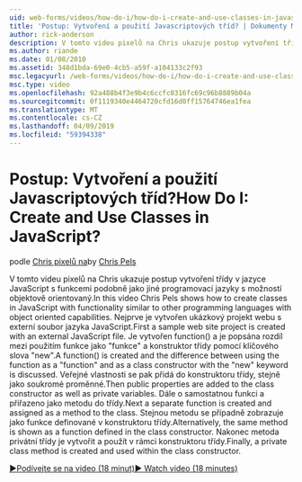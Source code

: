 ```yaml
---
uid: web-forms/videos/how-do-i/how-do-i-create-and-use-classes-in-javascript
title: 'Postup: Vytvoření a použití Javascriptových tříd? | Dokumenty Microsoft'
author: rick-anderson
description: V tomto videu pixelů na Chris ukazuje postup vytvoření třídy v jazyce JavaScript s funkcemi podobně jako jiné programovací jazyky s objektově orientované capabilitie...
ms.author: riande
ms.date: 01/08/2010
ms.assetid: 348d1bda-69e0-4cb5-a59f-a104133c2f93
msc.legacyurl: /web-forms/videos/how-do-i/how-do-i-create-and-use-classes-in-javascript
msc.type: video
ms.openlocfilehash: 92a488b4f3e9b4c6ccfc0316fc69c96b8889b04a
ms.sourcegitcommit: 0f1119340e4464720cfd16d0ff15764746ea1fea
ms.translationtype: MT
ms.contentlocale: cs-CZ
ms.lasthandoff: 04/09/2019
ms.locfileid: "59394338"
---
```

# <a name="how-do-i-create-and-use-classes-in-javascript"></a><span data-ttu-id="308bf-104">Postup: Vytvoření a použití Javascriptových tříd?</span><span class="sxs-lookup"><span data-stu-id="308bf-104">How Do I: Create and Use Classes in JavaScript?</span></span>

<span data-ttu-id="308bf-105">podle [Chris pixelů na](https://twitter.com/chrispels)</span><span class="sxs-lookup"><span data-stu-id="308bf-105">by [Chris Pels](https://twitter.com/chrispels)</span></span>

<span data-ttu-id="308bf-106">V tomto videu pixelů na Chris ukazuje postup vytvoření třídy v jazyce JavaScript s funkcemi podobně jako jiné programovací jazyky s možností objektově orientovaný.</span><span class="sxs-lookup"><span data-stu-id="308bf-106">In this video Chris Pels shows how to create classes in JavaScript with functionality similar to other programming languages with object oriented capabilities.</span></span> <span data-ttu-id="308bf-107">Nejprve je vytvořen ukázkový projekt webu s externí soubor jazyka JavaScript.</span><span class="sxs-lookup"><span data-stu-id="308bf-107">First a sample web site project is created with an external JavaScript file.</span></span> <span data-ttu-id="308bf-108">Je vytvořen function() a je popsána rozdíl mezi použitím funkce jako "funkce" a konstruktor třídy pomocí klíčového slova "new".</span><span class="sxs-lookup"><span data-stu-id="308bf-108">A function() is created and the difference between using the function as a "function" and as a class constructor with the "new" keyword is discussed.</span></span> <span data-ttu-id="308bf-109">Veřejné vlastnosti se pak přidá do konstruktoru třídy, stejně jako soukromé proměnné.</span><span class="sxs-lookup"><span data-stu-id="308bf-109">Then public properties are added to the class constructor as well as private variables.</span></span> <span data-ttu-id="308bf-110">Dále o samostatnou funkci a přiřazeno jako metodu do třídy.</span><span class="sxs-lookup"><span data-stu-id="308bf-110">Next a separate function is created and assigned as a method to the class.</span></span> <span data-ttu-id="308bf-111">Stejnou metodu se případně zobrazuje jako funkce definované v konstruktoru třídy.</span><span class="sxs-lookup"><span data-stu-id="308bf-111">Alternatively, the same method is shown as a function defined in the class constructor.</span></span> <span data-ttu-id="308bf-112">Nakonec metoda privátní třídy je vytvořit a použít v rámci konstruktoru třídy.</span><span class="sxs-lookup"><span data-stu-id="308bf-112">Finally, a private class method is created and used within the class constructor.</span></span>

[<span data-ttu-id="308bf-113">&#9654;Podívejte se na video (18 minut)</span><span class="sxs-lookup"><span data-stu-id="308bf-113">&#9654; Watch video (18 minutes)</span></span>](https://channel9.msdn.com/Blogs/ASP-NET-Site-Videos/how-do-i-create-and-use-classes-in-javascript)
